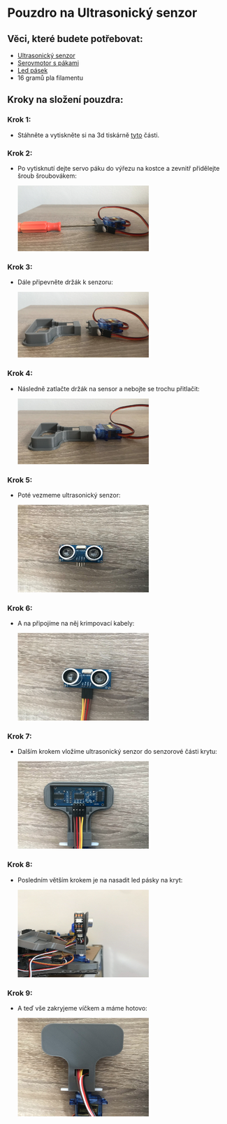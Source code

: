 # Pouzdro na Ultrasonický senzor

## Věci, které budete potřebovat:

* [Ultrasonický senzor](https://aliexpress.com/item/1005001621997017.html)
* [Serovmotor s pákami](https://aliexpress.com/item/32898059654.html)
* [Led pásek](https://aliexpress.com/item/4000148759042.html)
* 16 gramů pla filamentu

## Kroky na složení pouzdra:

### Krok 1:
* Stáhněte a vytiskněte si na 3d tiskárně [tyto](./Parts/Parts_STL) části.
  
### Krok 2:
* Po vytisknutí dejte servo páku do výřezu na kostce a zevnitř přidělejte šroub šroubovákem:

    <img src="./Pictures/Attaching the servo.jpg" width="300" height="150">

### Krok 3:
* Dále připevněte držák k senzoru:

    <img src="./Pictures/Attaching the block to the body.jpg" width="300" height="150">

### Krok 4:
* Následně zatlačte držák na sensor a nebojte se trochu přitlačit:

    <img src="./Pictures/Example of attaching a block to the body.jpg" width="300" height="150">

### Krok 5:
* Poté vezmeme ultrasonický senzor:

    <img src="./Pictures/Ultrasonic sensor.jpg" width="300" height="200">

### Krok 6:
* A na připojíme na něj krimpovací kabely:

    <img src="./Pictures/Connecting cables to the ultrasonic sensor.jpg" width="300" height="200">

### Krok 7:
* Dalším krokem vložíme ultrasonický senzor do senzorové části krytu:

    <img src="./Pictures/Example of adding a sensor to the body.jpg" width="300" height="200">

### Krok 8:
* Posledním větším krokem je na nasadit led pásky na kryt:

    <img src="./Pictures/Adding led tape to the body.jpg" width="300" height="200">

### Krok 9:
* A teď vše zakryjeme víčkem a máme hotovo:

    <img src="./Pictures/Covering the cover with a protrusion.jpg" width="300" height="225">
